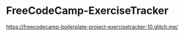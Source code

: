 # FreeCodeCamp-ExerciseTracker
https://freecodecamp-boilerplate-project-exercisetracker-10.glitch.me/
